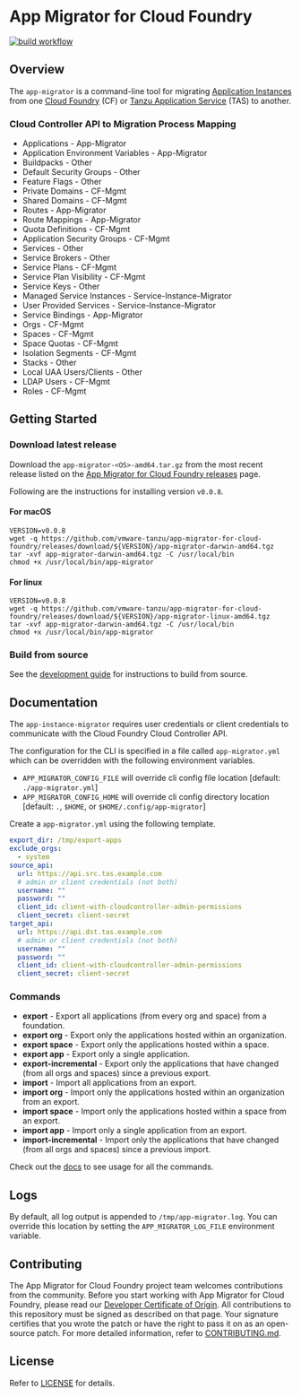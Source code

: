 # App Migrator for Cloud Foundry

[![build workflow](https://github.com/vmware-tanzu/app-migrator-for-cloud-foundry/actions/workflows/build.yml/badge.svg?branch=main)](https://github.com/vmware-tanzu/app-migrator-for-cloud-foundry/actions/workflows/build.yml)

## Overview

The `app-migrator` is a command-line tool for migrating [Application Instances](https://docs.cloudfoundry.org/concepts/diego/diego-architecture.html) from one [Cloud Foundry](https://docs.cloudfoundry.org/) (CF) or [Tanzu Application Service](https://tanzu.vmware.com/application-service) (TAS) to another.

### Cloud Controller API to Migration Process Mapping

- Applications                      - App-Migrator
- Application Environment Variables - App-Migrator
- Buildpacks                        - Other
- Default Security Groups           - Other
- Feature Flags                     - Other
- Private Domains                   - CF-Mgmt
- Shared Domains                    - CF-Mgmt
- Routes                            - App-Migrator
- Route Mappings                    - App-Migrator
- Quota Definitions                 - CF-Mgmt
- Application Security Groups       - CF-Mgmt
- Services                          - Other
- Service Brokers                   - Other
- Service Plans                     - CF-Mgmt
- Service Plan Visibility           - CF-Mgmt
- Service Keys                      - Other
- Managed Service Instances         - Service-Instance-Migrator
- User Provided Services            - Service-Instance-Migrator
- Service Bindings                  - App-Migrator
- Orgs                              - CF-Mgmt
- Spaces                            - CF-Mgmt
- Space Quotas                      - CF-Mgmt
- Isolation Segments                - CF-Mgmt
- Stacks                            - Other
- Local UAA Users/Clients           - Other
- LDAP Users                        - CF-Mgmt
- Roles                             - CF-Mgmt

## Getting Started

### Download latest release

Download the `app-migrator-<OS>-amd64.tar.gz` from the most recent release listed on the [App Migrator for Cloud Foundry releases](https://github.com/vmware-tanzu/app-migrator-for-cloud-foundry/releases) page.

Following are the instructions for installing version `v0.0.8`.

#### For macOS

```shell
VERSION=v0.0.8
wget -q https://github.com/vmware-tanzu/app-migrator-for-cloud-foundry/releases/download/${VERSION}/app-migrator-darwin-amd64.tgz
tar -xvf app-migrator-darwin-amd64.tgz -C /usr/local/bin
chmod +x /usr/local/bin/app-migrator
```

#### For linux

```shell
VERSION=v0.0.8
wget -q https://github.com/vmware-tanzu/app-migrator-for-cloud-foundry/releases/download/${VERSION}/app-migrator-linux-amd64.tgz
tar -xvf app-migrator-darwin-amd64.tgz -C /usr/local/bin
chmod +x /usr/local/bin/app-migrator
```

### Build from source

See the [development guide](./DEVELOPMENT.md) for instructions to build from source.

## Documentation

The `app-instance-migrator` requires user credentials or client credentials to communicate with the Cloud Foundry Cloud Controller API.

The configuration for the CLI is specified in a file called `app-migrator.yml` which can be overridden with the following environment variables.

- `APP_MIGRATOR_CONFIG_FILE` will override cli config file location [default: `./app-migrator.yml`]
- `APP_MIGRATOR_CONFIG_HOME` will override cli config directory location [default: `.`, `$HOME`, or `$HOME/.config/app-migrator`]

Create a `app-migrator.yml` using the following template.

```yaml
export_dir: /tmp/export-apps
exclude_orgs:
  - system
source_api:
  url: https://api.src.tas.example.com
  # admin or client credentials (not both)
  username: ""
  password: ""
  client_id: client-with-cloudcontroller-admin-permissions
  client_secret: client-secret
target_api:
  url: https://api.dst.tas.example.com
  # admin or client credentials (not both)
  username: ""
  password: ""
  client_id: client-with-cloudcontroller-admin-permissions
  client_secret: client-secret
```

### Commands

- **export** - Export all applications (from every org and space) from a foundation.
- **export org** - Export only the applications hosted within an organization.
- **export space** - Export only the applications hosted within a space.
- **export app** - Export only a single application.
- **export-incremental** - Export only the applications that have changed (from all orgs and spaces) since a previous export.
- **import** - Import all applications from an export.
- **import org** - Import only the applications hosted within an organization from an export.
- **import space** - Import only the applications hosted within a space from an export.
- **import app** - Import only a single application from an export.
- **import-incremental** - Import only the applications that have changed (from all orgs and spaces) since a previous import.

Check out the [docs](./docs/app-migrator.md) to see usage for all the commands.

## Logs

By default, all log output is appended to `/tmp/app-migrator.log`. You can override this location by setting the
`APP_MIGRATOR_LOG_FILE` environment variable.

## Contributing

The App Migrator for Cloud Foundry project team welcomes contributions from the community. Before you start working with App Migrator for Cloud Foundry, please
read our [Developer Certificate of Origin](https://cla.vmware.com/dco). All contributions to this repository must be
signed as described on that page. Your signature certifies that you wrote the patch or have the right to pass it on
as an open-source patch. For more detailed information, refer to [CONTRIBUTING.md](CONTRIBUTING.md).

## License

Refer to [LICENSE](LICENSE) for details.
